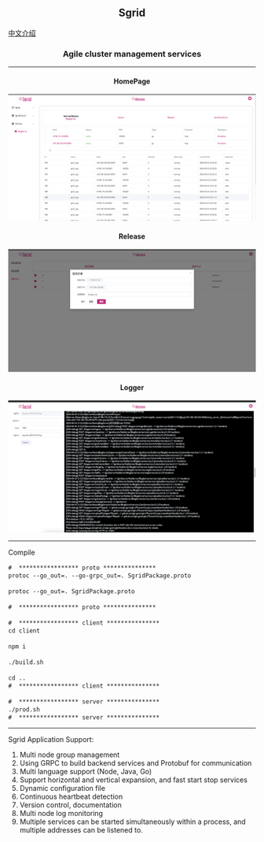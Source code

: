 <h2 align="center">Sgrid</h2>

[中文介绍]('./readme_zn.md')

<h3 align="center">Agile cluster management services</h3>

***
<h4 align="center">HomePage</h4>
<img src="./note/grid0424.png" />

<h4 align="center">Release</h4>
<img src="./note/release.png" />

<h4 align="center">Logger</h4>
<img src="./note/logger.png" />

***
Compile

````shell
#  ***************** proto ***************
protoc --go_out=. --go-grpc_out=. SgridPackage.proto

protoc --go_out=. SgridPackage.proto

#  ***************** proto ***************

#  ***************** client ***************
cd client 

npm i

./build.sh

cd ..
#  ***************** client ***************

#  ***************** server ***************
./prod.sh
#  ***************** server ***************
````

***
Sgrid Application Support:

1. Multi node group management
2. Using GRPC to build backend services and Protobuf for communication
3. Multi language support (Node, Java, Go)
4. Support horizontal and vertical expansion, and fast start stop services
5. Dynamic configuration file
6. Continuous heartbeat detection
7. Version control, documentation
8. Multi node log monitoring
9. Multiple services can be started simultaneously within a process, and multiple addresses can be listened to.
